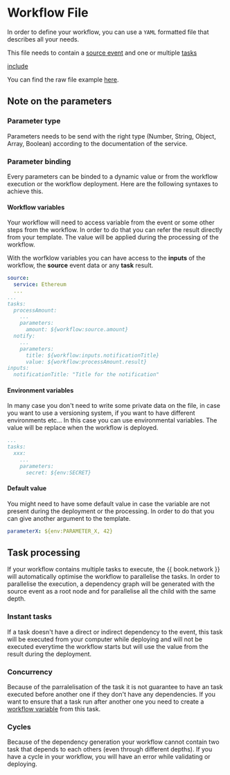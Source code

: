 # Workflow File

In order to define your workflow, you can use a `YAML` formatted file that describes all your needs.

This file needs to contain a [source event](../source.md) and one or multiple [tasks](../task.md)

[include](./example.yml)

You can find the raw file example <a href="./example.yml" target="_blank">here</a>.

## Note on the parameters

### Parameter type

Parameters needs to be send with the right type (Number, String, Object, Array, Boolean) according to the documentation of the service.

### Parameter binding

Every parameters can be binded to a dynamic value or from the workflow execution or the workflow deployment. Here are the following syntaxes to achieve this.

#### Workflow variables

Your workflow will need to access variable from the event or some other steps from the workflow. In order to do that you can refer the result directly from your template. The value will be applied during the processing of the workflow.

With the worfklow variables you can have access to the **inputs** of the workflow, the **source** event data or any **task** result.

```yaml
source:
  service: Ethereum
  ...
...
tasks:
  processAmount:
    ...
    parameters:
      amount: ${workflow:source.amount}
  notify:
    ...
    parameters:
      title: ${workflow:inputs.notificationTitle}
      value: ${workflow:processAmount.result}
inputs:
  notificationTitle: "Title for the notification"
```

#### Environment variables

In many case you don't need to write some private data on the file, in case you want to use a versioning system, if you want to have different environments etc... In this case you can use environmental variables. The value will be replace when the workflow is deployed.

```yaml
...
tasks:
  xxx:
    ...
    parameters:
      secret: ${env:SECRET}
```

#### Default value

You might need to have some default value in case the variable are not present during the deployment or the processing. In order to do that you can give another argument to the template.

```yaml
parameterX: ${env:PARAMETER_X, 42}
```

## Task processing

If your workflow contains multiple tasks to execute, the {{ book.network }} will automatically optimise the workflow to parallelise the tasks. In order to parallelise the execution, a dependency graph will be generated with the source event as a root node and for parallelise all the child with the same depth.

### Instant tasks

If a task doesn't have a direct or indirect dependency to the event, this task will be executed from your computer while deploying and will not be executed everytime the workflow starts but will use the value from the result during the deployment.

### Concurrency

Because of the parralelisation of the task it is not guarantee to have an task executed before another one if they don't have any dependencies. If you want to ensure that a task run after another one you need to create a [workflow variable](#workflow-variables) from this task.

### Cycles

Because of the dependency generation your workflow cannot contain two task that depends to each others (even through different depths). If you have a cycle in your workflow, you will have an error while validating or deploying.
